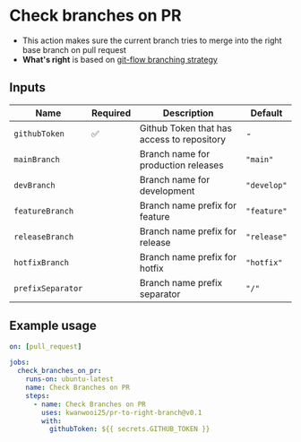 # Check branches on PR

- This action makes sure the current branch tries to merge into the right base branch on pull request
- **What's right** is based on [git-flow branching strategy](https://nvie.com/posts/a-successful-git-branching-model/)

## Inputs

| Name              | Required | Description                                | Default     |
| ----------------- | -------- | ------------------------------------------ | ----------- |
| `githubToken`     | ✅       | Github Token that has access to repository | -           |
| `mainBranch`      |          | Branch name for production releases        | `"main"`    |
| `devBranch`       |          | Branch name for development                | `"develop"` |
| `featureBranch`   |          | Branch name prefix for feature             | `"feature"` |
| `releaseBranch`   |          | Branch name prefix for release             | `"release"` |
| `hotfixBranch`    |          | Branch name prefix for hotfix              | `"hotfix"`  |
| `prefixSeparator` |          | Branch name prefix separator               | `"/"`       |

## Example usage

```yaml
on: [pull_request]

jobs:
  check_branches_on_pr:
    runs-on: ubuntu-latest
    name: Check Branches on PR
    steps:
      - name: Check Branches on PR
        uses: kwanwooi25/pr-to-right-branch@v0.1
        with:
          githubToken: ${{ secrets.GITHUB_TOKEN }}
```
